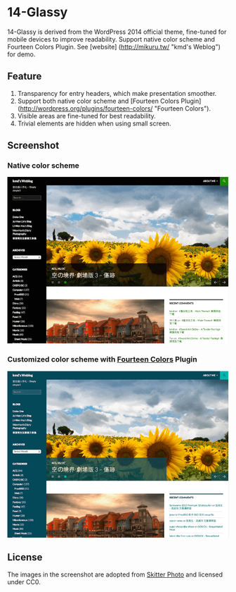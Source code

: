 14-Glassy
==========

14-Glassy is derived from the WordPress 2014 official theme, fine-tuned for mobile devices to improve readability. Support native color scheme and Fourteen Colors Plugin. See [website] (http://mikuru.tw/ "kmd's  Weblog") for demo.

Feature
--------

1.  Transparency for entry headers, which make presentation smoother.
2.  Support both native color scheme and [Fourteen Colors Plugin] (http://wordpress.org/plugins/fourteen-colors/ "Fourteen Colors").
3.  Visible areas are fine-tuned for best readability.
4.  Trivial elements are hidden when using small screen.

Screenshot
-----------
### Native color scheme
![14-Glassy native](https://raw.githubusercontent.com/kcyeu/14-glassy/master/twentyfourteen-child/screenshot.png)

### Customized color scheme with [Fourteen Colors](https://wordpress.org/plugins/fourteen-colors/) Plugin
![14-Glassy colored](https://raw.githubusercontent.com/kcyeu/14-glassy/master/screenshot-colored.png)


License
--------
The images in the screenshot are adopted from [Skitter Photo](http://skitterphoto.com/) and licensed under CC0.
